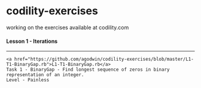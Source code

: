 # codility-exercises
working on the exercises available at codility.com

#### Lesson 1 - Iterations
***
    <a href="https://github.com/agodwin/codility-exercises/blob/master/L1-T1-BinaryGap.rb">L1-T1-BinaryGap.rb</a> 
    Task 1 - BinaryGap - Find longest sequence of zeros in binary representation of an integer.
    Level - Painless


